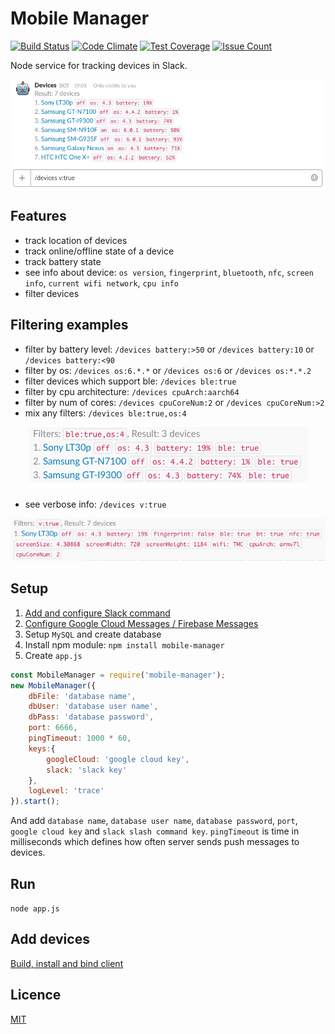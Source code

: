 # Mobile Manager

[![Build Status](https://travis-ci.org/elevenetc/mobile-manager.svg?branch=master)](https://travis-ci.org/elevenetc/mobile-manager)
[![Code Climate](https://codeclimate.com/github/elevenetc/device-manager-back-end/badges/gpa.svg)](https://codeclimate.com/github/elevenetc/device-manager-back-end)
[![Test Coverage](https://codeclimate.com/github/elevenetc/device-manager-back-end/badges/coverage.svg)](https://codeclimate.com/github/elevenetc/device-manager-back-end/coverage)
[![Issue Count](https://codeclimate.com/github/elevenetc/device-manager-back-end/badges/issue_count.svg)](https://codeclimate.com/github/elevenetc/device-manager-back-end)

Node service for tracking devices in Slack.

<p align="center"><img src="docs/imgs/slack-list-of-devices.png"/></p>

## Features

- track location of devices
- track online/offline state of a device
- track battery state
- see info about device: `os version`, `fingerprint`, `bluetooth`, `nfc`, `screen info`, `current wifi network`, `cpu info`
- filter devices

## Filtering examples

- filter by battery level: `/devices battery:>50` or `/devices battery:10` or `/devices battery:<90`
- filter by os: `/devices os:6.*.*` or `/devices os:6` or `/devices os:*.*.2`
- filter devices which support ble: `/devices ble:true`
- filter by cpu architecture: `/devices cpuArch:aarch64`
- filter by num of cores: `/devices cpuCoreNum:2` or `/devices cpuCoreNum:>2`
- mix any filters: `/devices ble:true,os:4`

<p align="center"><img src="docs/imgs/mixed-filters.png"/></p>

- see verbose info: `/devices v:true`

<p align="center"><img src="docs/imgs/verbose.png"/></p>

## Setup
1. [Add and configure Slack command](https://api.slack.com/slash-commands)
2. [Configure Google Cloud Messages / Firebase Messages](https://support.google.com/firebase/answer/7015592)
1. Setup `MySQL` and create database
2. Install npm module: `npm install mobile-manager`
3. Create `app.js`
```javascript
const MobileManager = require('mobile-manager');
new MobileManager({
    dbFile: 'database name',
    dbUser: 'database user name',
    dbPass: 'database password',
    port: 6666,
    pingTimeout: 1000 * 60,
    keys:{
        googleCloud: 'google cloud key',
        slack: 'slack key'
    },
    logLevel: 'trace'
}).start();
```
And add `database name`, `database user name`, `database password`, `port`, `google cloud key` and `slack slash command key`.
`pingTimeout` is time in milliseconds which defines how often server sends push messages to devices.
## Run
`node app.js`
## Add devices
[Build, install and bind client](https://github.com/elevenetc/mobile-manager-android-client)
## Licence
[MIT](https://opensource.org/licenses/MIT)
